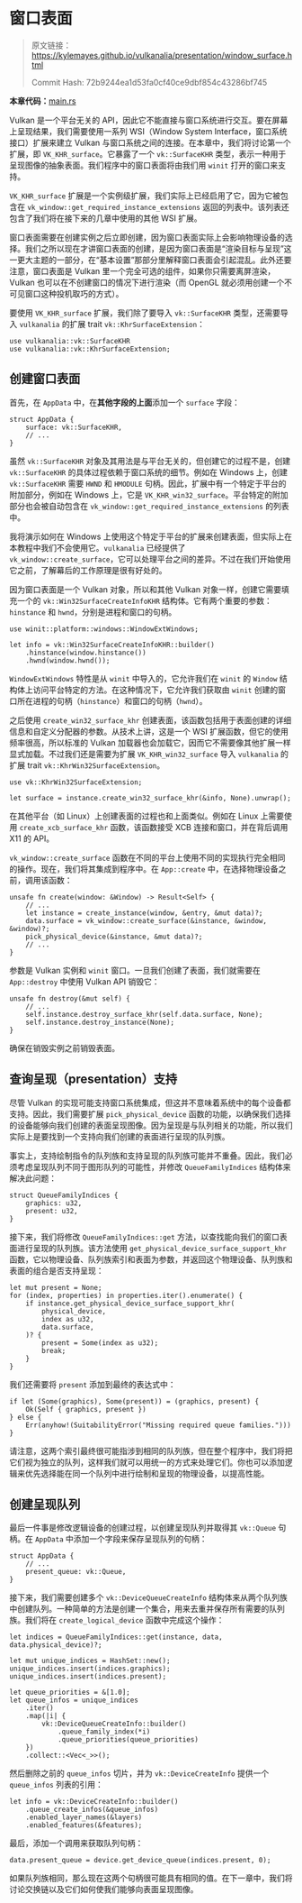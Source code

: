 # 窗口表面

> 原文链接：<https://kylemayes.github.io/vulkanalia/presentation/window_surface.html>
>
> Commit Hash: 72b9244ea1d53fa0cf40ce9dbf854c43286bf745

**本章代码：**[main.rs](https://github.com/chuigda/Vulkan-Tutorial-Rust-CN/tree/master/src/05_window_surface.rs)

Vulkan 是一个平台无关的 API，因此它不能直接与窗口系统进行交互。要在屏幕上呈现结果，我们需要使用一系列 WSI（Window System Interface，窗口系统接口）扩展来建立 Vulkan 与窗口系统之间的连接。在本章中，我们将讨论第一个扩展，即 `VK_KHR_surface`。它暴露了一个 `vk::SurfaceKHR` 类型，表示一种用于呈现图像的抽象表面。我们程序中的窗口表面将由我们用 `winit` 打开的窗口来支持。

`VK_KHR_surface` 扩展是一个实例级扩展，我们实际上已经启用了它，因为它被包含在 `vk_window::get_required_instance_extensions` 返回的列表中。该列表还包含了我们将在接下来的几章中使用的其他 WSI 扩展。

窗口表面需要在创建实例之后立即创建，因为窗口表面实际上会影响物理设备的选择。我们之所以现在才讲窗口表面的创建，是因为窗口表面是“渲染目标与呈现”这一更大主题的一部分，在“基本设置”那部分里解释窗口表面会引起混乱。此外还要注意，窗口表面是 Vulkan 里一个完全可选的组件，如果你只需要离屏渲染，Vulkan 也可以在不创建窗口的情况下进行渲染（而 OpenGL 就必须用创建一个不可见窗口这种投机取巧的方式）。

<!-- 作者是真的逆天 -->
要使用 `VK_KHR_surface` 扩展，我们除了要导入 `vk::SurfaceKHR` 类型，还需要导入 `vulkanalia` 的扩展 trait `vk::KhrSurfaceExtension`：

```rust,noplaypen
use vulkanalia::vk::SurfaceKHR
use vulkanalia::vk::KhrSurfaceExtension;
```

## 创建窗口表面

首先，在 `AppData` 中，在**其他字段的上面**添加一个 `surface` 字段：

```rust,noplaypen
struct AppData {
    surface: vk::SurfaceKHR,
    // ...
}
```

虽然 `vk::SurfaceKHR` 对象及其用法是与平台无关的，但创建它的过程不是，创建 `vk::SurfaceKHR` 的具体过程依赖于窗口系统的细节。例如在 Windows 上，创建 `vk::SurfaceKHR` 需要 `HWND` 和 `HMODULE` 句柄。因此，扩展中有一个特定于平台的附加部分，例如在 Windows 上，它是 `VK_KHR_win32_surface`。平台特定的附加部分也会被自动包含在 `vk_window::get_required_instance_extensions` 的列表中。

我将演示如何在 Windows 上使用这个特定于平台的扩展来创建表面，但实际上在本教程中我们不会使用它。`vulkanalia` 已经提供了 `vk_window::create_surface`，它可以处理平台之间的差异。不过在我们开始使用它之前，了解幕后的工作原理是很有好处的。

因为窗口表面是一个 Vulkan 对象，所以和其他 Vulkan 对象一样，创建它需要填充一个的 `vk::Win32SurfaceCreateInfoKHR` 结构体。它有两个重要的参数：`hinstance` 和 `hwnd`，分别是进程和窗口的句柄。

```rust,noplaypen
use winit::platform::windows::WindowExtWindows;

let info = vk::Win32SurfaceCreateInfoKHR::builder()
    .hinstance(window.hinstance())
    .hwnd(window.hwnd());
```

`WindowExtWindows` 特性是从 `winit` 中导入的，它允许我们在 `winit` 的 `Window` 结构体上访问平台特定的方法。在这种情况下，它允许我们获取由 `winit` 创建的窗口所在进程的句柄（`hinstance`）和窗口的句柄（`hwnd`）。

之后使用 `create_win32_surface_khr` 创建表面，该函数包括用于表面创建的详细信息和自定义分配器的参数。从技术上讲，这是一个 WSI 扩展函数，但它的使用频率很高，所以标准的 Vulkan 加载器也会加载它，因而它不需要像其他扩展一样显式加载。不过我们还是需要为扩展 `VK_KHR_win32_surface` 导入 `vulkanalia` 的扩展 trait `vk::KhrWin32SurfaceExtension`。

```rust,noplaypen
use vk::KhrWin32SurfaceExtension;

let surface = instance.create_win32_surface_khr(&info, None).unwrap();
```

在其他平台（如 Linux）上创建表面的过程也和上面类似。例如在 Linux 上需要使用 `create_xcb_surface_khr` 函数，该函数接受 XCB 连接和窗口，并在背后调用 X11 的 API。

`vk_window::create_surface` 函数在不同的平台上使用不同的实现执行完全相同的操作。现在，我们将其集成到程序中。在 `App::create` 中，在选择物理设备之前，调用该函数：

```rust,noplaypen
unsafe fn create(window: &Window) -> Result<Self> {
    // ...
    let instance = create_instance(window, &entry, &mut data)?;
    data.surface = vk_window::create_surface(&instance, &window, &window)?;
    pick_physical_device(&instance, &mut data)?;
    // ...
}
```

参数是 Vulkan 实例和 `winit` 窗口。一旦我们创建了表面，我们就需要在 `App::destroy` 中使用 Vulkan API 销毁它：

```rust,noplaypen
unsafe fn destroy(&mut self) {
    // ...
    self.instance.destroy_surface_khr(self.data.surface, None);
    self.instance.destroy_instance(None);
}
```

确保在销毁实例之前销毁表面。

## 查询呈现（presentation）支持

尽管 Vulkan 的实现可能支持窗口系统集成，但这并不意味着系统中的每个设备都支持。因此，我们需要扩展 `pick_physical_device` 函数的功能，以确保我们选择的设备能够向我们创建的表面呈现图像。因为呈现是与队列相关的功能，所以我们实际上是要找到一个支持向我们创建的表面进行呈现的队列族。

事实上，支持绘制指令的队列族和支持呈现的队列族可能并不重叠。因此，我们必须考虑呈现队列不同于图形队列的可能性，并修改 `QueueFamilyIndices` 结构体来解决此问题：

```rust,noplaypen
struct QueueFamilyIndices {
    graphics: u32,
    present: u32,
}
```

接下来，我们将修改 `QueueFamilyIndices::get` 方法，以查找能向我们的窗口表面进行呈现的队列族。该方法使用 `get_physical_device_surface_support_khr` 函数，它以物理设备、队列族索引和表面为参数，并返回这个物理设备、队列族和表面的组合是否支持呈现：

```rust,noplaypen
let mut present = None;
for (index, properties) in properties.iter().enumerate() {
    if instance.get_physical_device_surface_support_khr(
        physical_device,
        index as u32,
        data.surface,
    )? {
        present = Some(index as u32);
        break;
    }
}
```

我们还需要将 `present` 添加到最终的表达式中：

```rust,noplaypen
if let (Some(graphics), Some(present)) = (graphics, present) {
    Ok(Self { graphics, present })
} else {
    Err(anyhow!(SuitabilityError("Missing required queue families.")))
}
```

请注意，这两个索引最终很可能指涉到相同的队列族，但在整个程序中，我们将把它们视为独立的队列，这样我们就可以用统一的方式来处理它们。你也可以添加逻辑来优先选择能在同一个队列中进行绘制和呈现的物理设备，以提高性能。

## 创建呈现队列

最后一件事是修改逻辑设备的创建过程，以创建呈现队列并取得其 `vk::Queue` 句柄。在 `AppData` 中添加一个字段来保存呈现队列的句柄：

```rust,noplaypen
struct AppData {
    // ...
    present_queue: vk::Queue,
}
```

接下来，我们需要创建多个 `vk::DeviceQueueCreateInfo` 结构体来从两个队列族中创建队列。一种简单的方法是创建一个集合，用来去重并保存所有需要的队列族。我们将在 `create_logical_device` 函数中完成这个操作：

```rust,noplaypen
let indices = QueueFamilyIndices::get(instance, data, data.physical_device)?;

let mut unique_indices = HashSet::new();
unique_indices.insert(indices.graphics);
unique_indices.insert(indices.present);

let queue_priorities = &[1.0];
let queue_infos = unique_indices
    .iter()
    .map(|i| {
        vk::DeviceQueueCreateInfo::builder()
            .queue_family_index(*i)
            .queue_priorities(queue_priorities)
    })
    .collect::<Vec<_>>();
```

然后删除之前的 `queue_infos` 切片，并为 `vk::DeviceCreateInfo` 提供一个 `queue_infos` 列表的引用：

```rust,noplaypen
let info = vk::DeviceCreateInfo::builder()
    .queue_create_infos(&queue_infos)
    .enabled_layer_names(&layers)
    .enabled_features(&features);
```

最后，添加一个调用来获取队列句柄：

```rust,noplaypen
data.present_queue = device.get_device_queue(indices.present, 0);
```

如果队列族相同，那么现在这两个句柄很可能具有相同的值。在下一章中，我们将讨论交换链以及它们如何使我们能够向表面呈现图像。
